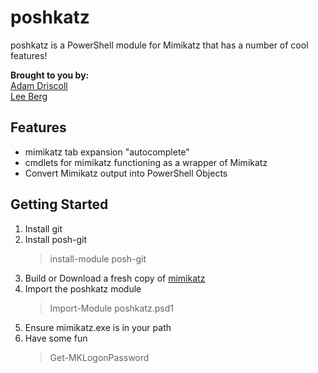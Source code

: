 poshkatz
==================
poshkatz is a PowerShell module for Mimikatz that has a number of cool features!

**Brought to you by:**  
[Adam Driscoll](https://poshtools.com/)  
[Lee Berg](https://leealanberg.com/)


## Features ##
* mimikatz tab expansion "autocomplete"
* cmdlets for mimikatz functioning as a wrapper of Mimikatz
* Convert Mimikatz output into PowerShell Objects

## Getting Started ##
1. Install git
1. Install posh-git
    > install-module posh-git
2. Build or Download a fresh copy of [mimikatz](https://github.com/gentilkiwi/mimikatz)
4. Import the poshkatz module
    > Import-Module poshkatz.psd1
5. Ensure mimikatz.exe is in your path
6. Have some fun
    > Get-MKLogonPassword
